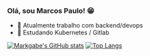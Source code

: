 ### Olá, sou Marcos Paulo! 😁

- 🔭 Atualmente trabalho com backend/devops
- 🌱 Estudando Kubernetes / Gitlab

[![Markgabe's GitHub stats](https://github-readme-stats.vercel.app/api?username=markgabe&count_private=true&theme=dracula&show_icons=true)](https://github.com/anuraghazra/github-readme-stats)
[![Top Langs](https://github-readme-stats.vercel.app/api/top-langs/?username=markgabe&theme=dracula&layout=compact)](https://github.com/anuraghazra/github-readme-stats)
